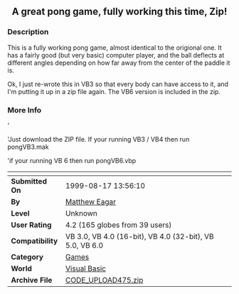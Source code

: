 ﻿<div align="center">

## A great pong game, fully working this time, Zip\!


</div>

### Description

This is a fully working pong game, almost identical to the origional one. It has a fairly good (but very basic) computer player, and the ball deflects at different angles depending on how far away from the center of the paddle it is.

Ok, I just re-wrote this in VB3 so that every body can have access to it, and I'm putting it up in a zip file again. The VB6 version is included in the zip.
 
### More Info
 
'

'Just download the ZIP file. If your running VB3 / VB4 then run pongVB3.mak

'if your running VB 6 then run pongVB6.vbp


<span>             |<span>
---                |---
**Submitted On**   |1999-08-17 13:56:10
**By**             |[Matthew Eagar](https://github.com/Planet-Source-Code/PSCIndex/blob/master/ByAuthor/matthew-eagar.md)
**Level**          |Unknown
**User Rating**    |4.2 (165 globes from 39 users)
**Compatibility**  |VB 3\.0, VB 4\.0 \(16\-bit\), VB 4\.0 \(32\-bit\), VB 5\.0, VB 6\.0
**Category**       |[Games](https://github.com/Planet-Source-Code/PSCIndex/blob/master/ByCategory/games__1-38.md)
**World**          |[Visual Basic](https://github.com/Planet-Source-Code/PSCIndex/blob/master/ByWorld/visual-basic.md)
**Archive File**   |[CODE\_UPLOAD475\.zip](https://github.com/Planet-Source-Code/matthew-eagar-a-great-pong-game-fully-working-this-time-zip__1-3070/archive/master.zip)








